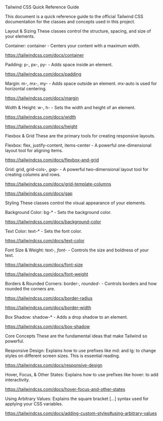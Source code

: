 Tailwind CSS Quick Reference Guide

This document is a quick reference guide to the official Tailwind CSS documentation for the classes and concepts used in this project.

Layout & Sizing
These classes control the structure, spacing, and size of your elements.

Container: container - Centers your content with a maximum width.

https://tailwindcss.com/docs/container

Padding: p-, px-, py- - Adds space inside an element.

https://tailwindcss.com/docs/padding

Margin: m-, mx-, my- - Adds space outside an element. mx-auto is used for horizontal centering.

https://tailwindcss.com/docs/margin

Width & Height: w-, h- - Sets the width and height of an element.

https://tailwindcss.com/docs/width

https://tailwindcss.com/docs/height

Flexbox & Grid
These are the primary tools for creating responsive layouts.

Flexbox: flex, justify-content, items-center - A powerful one-dimensional layout tool for aligning items.

https://tailwindcss.com/docs/flexbox-and-grid

Grid: grid, grid-cols-*, gap-* - A powerful two-dimensional layout tool for creating columns and rows.

https://tailwindcss.com/docs/grid-template-columns

https://tailwindcss.com/docs/gap

Styling
These classes control the visual appearance of your elements.

Background Color: bg-* - Sets the background color.

https://tailwindcss.com/docs/background-color

Text Color: text-* - Sets the font color.

https://tailwindcss.com/docs/text-color

Font Size & Weight: text-*, font-* - Controls the size and boldness of your text.

https://tailwindcss.com/docs/font-size

https://tailwindcss.com/docs/font-weight

Borders & Rounded Corners: border-*, rounded-* - Controls borders and how rounded the corners are.

https://tailwindcss.com/docs/border-radius

https://tailwindcss.com/docs/border-width

Box Shadow: shadow-* - Adds a drop shadow to an element.

https://tailwindcss.com/docs/box-shadow

Core Concepts
These are the fundamental ideas that make Tailwind so powerful.

Responsive Design: Explains how to use prefixes like md: and lg: to change styles on different screen sizes. This is essential reading.

https://tailwindcss.com/docs/responsive-design

Hover, Focus, & Other States: Explains how to use prefixes like hover: to add interactivity.

https://tailwindcss.com/docs/hover-focus-and-other-states

Using Arbitrary Values: Explains the square bracket [...] syntax used for applying your CSS variables.

https://tailwindcss.com/docs/adding-custom-styles#using-arbitrary-values